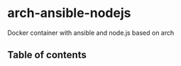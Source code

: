 # arch-ansible-nodejs

Docker container with ansible and node.js based on arch

## Table of contents

<!-- vim-markdown-toc GFM -->

<!-- vim-markdown-toc -->

